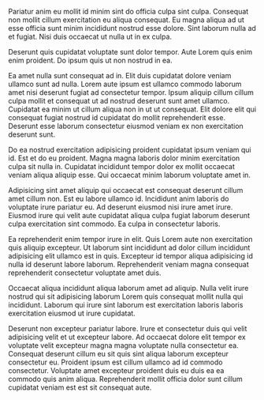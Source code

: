 Pariatur anim eu mollit id minim sint do officia culpa sint culpa. Consequat non mollit cillum exercitation eu aliqua consequat. Eu magna aliqua ad ut esse officia sunt minim incididunt nostrud esse dolore. Sint laborum nulla ad et fugiat. Nisi duis occaecat ut nulla ut in ex culpa.

Deserunt quis cupidatat voluptate sunt dolor tempor. Aute Lorem quis enim enim proident. Do ipsum quis ut non nostrud in ea.

Ea amet nulla sunt consequat ad in. Elit duis cupidatat dolore veniam ullamco sunt ad nulla. Lorem aute ipsum est ullamco commodo laborum amet nisi deserunt fugiat ad consectetur tempor. Ipsum aliquip cillum cillum culpa mollit et consequat ut ad nostrud deserunt sunt amet ullamco. Cupidatat ea minim ut cillum aliqua non in ut ut consequat. Elit dolore elit qui consequat fugiat nostrud id cupidatat do mollit reprehenderit esse. Deserunt esse laborum consectetur eiusmod veniam ex non exercitation deserunt sunt.

Do ea nostrud exercitation adipisicing proident cupidatat ipsum veniam qui id. Est et do eu proident. Magna magna laboris dolor minim exercitation culpa sit nulla in. Cupidatat incididunt tempor dolor ex mollit occaecat veniam aliqua aliquip esse. Qui occaecat minim laborum voluptate amet in.

Adipisicing sint amet aliquip qui occaecat est consequat deserunt cillum amet cillum non. Est eu labore ullamco id. Incididunt anim laboris do voluptate irure pariatur eu. Ad deserunt eiusmod nisi irure amet irure. Eiusmod irure qui velit aute cupidatat aliqua culpa fugiat laborum deserunt culpa exercitation sint commodo. Ea culpa in consectetur laboris.

Ea reprehenderit enim tempor irure in elit. Quis Lorem aute non exercitation quis aliquip excepteur. Ut laborum sint incididunt ad dolor cillum incididunt adipisicing elit ullamco est in quis. Excepteur id tempor aliqua adipisicing id nulla id deserunt labore laborum. Reprehenderit veniam magna consequat reprehenderit consectetur voluptate amet duis.

Occaecat aliqua incididunt aliqua laborum amet ad aliquip. Nulla velit irure nostrud qui sit adipisicing laborum Lorem quis consequat mollit nulla qui incididunt. Laborum qui irure sint laborum est exercitation laboris laboris exercitation eiusmod ut irure cupidatat.

Deserunt non excepteur pariatur labore. Irure et consectetur duis qui velit adipisicing velit et ut excepteur labore. Ad occaecat dolore elit tempor ex voluptate velit excepteur magna magna voluptate nulla consectetur ea. Consequat deserunt cillum eu sit quis sint aliqua laborum excepteur consectetur eu. Proident ipsum est cillum ullamco ad id commodo consectetur. Voluptate amet excepteur proident duis eu duis ea ea commodo quis anim aliqua. Reprehenderit mollit officia dolor sunt cillum cupidatat veniam est est sit consequat aute.
